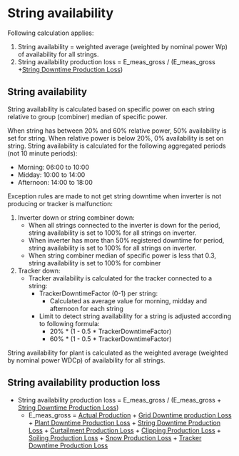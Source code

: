 # String availability

Following calculation applies:
1.	String availability = weighted average (weighted by nominal power Wp) of availability for all strings.
2.	String availability production loss = E_meas_gross / (E_meas_gross +[String Downtime Production Loss](../production_losses/string_down_time_production_losses.md))

## String availability
String availability is calculated based on specific power on each string relative to group (combiner) median of specific power. 

When string has between 20% and 60% relative power, 50% availability is set for string. When relative power is below 20%, 0% availability is set on string.
String availability is calculated for the following aggregated periods (not 10 minute periods):
- Morning: 06:00 to 10:00
- Midday: 10:00 to 14:00
- Afternoon: 14:00 to 18:00

Exception rules are made to not get string downtime when inverter is not producing or tracker is malfunction:
1.	Inverter down or string combiner down:
    - When all strings connected to the inverter is down for the period, string availability is set to 100% for all strings on inverter.
    - When inverter has more than 50% registered downtime for period, string availability is set to 100% for all strings on inverter.
    - When string combiner median of specific power is less that 0.3, string availability is set to 100% for combiner
2.	Tracker down:
    - Tracker availability is calculated for the tracker connected to a string:
        - TrackerDowntimeFactor (0-1) per string:
	        - Calculated as average value for morning, midday and afternoon for each string
        - Limit to detect string availability for a string is adjusted according to following formula:
            - 20% * (1 - 0.5 * TrackerDowntimeFactor)
            - 60% * (1 - 0.5 * TrackerDowntimeFactor)

String availability for plant is calculated as the weighted average (weighted by nominal power WDCp) of availability for all strings. 

## String availability production loss
- String availability production loss = E_meas_gross / (E_meas_gross + [String Downtime Production Loss](../production_losses/string_down_time_production_losses.md))
    - E_meas_gross = [Actual Production](../yield_and_weather/actual_production.md) + [Grid Downtime production Loss](../production_losses/grid_down_time_production_losses.md) + [Plant Downtime Production Loss](../production_losses/plant_down_time_production_losses.md) + [String Downtime Production Loss](../production_losses/string_down_time_production_losses.md) + [Curtailment Production Loss](../production_losses/curtailment_production_losses.md) + [Clipping Production Loss](../production_losses/clipping_production_losses.md) + [Soiling Production Loss](../production_losses/soiling_production_losses.md) + [Snow Production Loss](../production_losses/snow_production_losses.md) + [Tracker Downtime Production Loss](../production_losses/tracker_down_time_production_losses.md)
    

